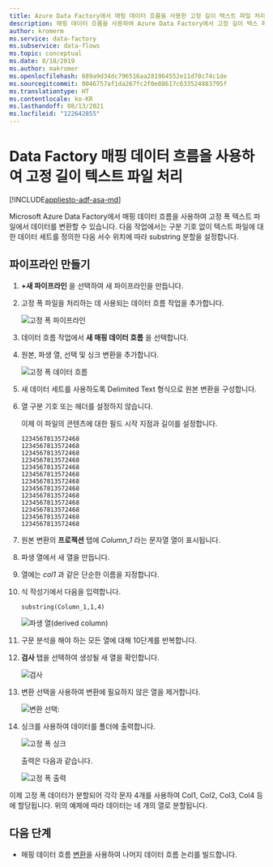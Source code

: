 ```yaml
---
title: Azure Data Factory에서 매핑 데이터 흐름을 사용한 고정 길이 텍스트 파일 처리
description: 매핑 데이터 흐름을 사용하여 Azure Data Factory에서 고정 길이 텍스 파일을 처리하는 방법에 대해 알아보기.
author: kromerm
ms.service: data-factory
ms.subservice: data-flows
ms.topic: conceptual
ms.date: 8/18/2019
ms.author: makromer
ms.openlocfilehash: 689a9d34dc796516aa281964552e11d70c74c1de
ms.sourcegitcommit: 0046757af1da267fc2f0e88617c633524883795f
ms.translationtype: HT
ms.contentlocale: ko-KR
ms.lasthandoff: 08/13/2021
ms.locfileid: "122642855"
---
```

# <a name="process-fixed-length-text-files-by-using-data-factory-mapping-data-flows"></a>Data Factory 매핑 데이터 흐름을 사용하여 고정 길이 텍스트 파일 처리

[!INCLUDE[appliesto-adf-asa-md](includes/appliesto-adf-asa-md.md)]

Microsoft Azure Data Factory에서 매핑 데이터 흐름을 사용하여 고정 폭 텍스트 파일에서 데이터를 변환할 수 있습니다. 다음 작업에서는 구분 기호 없이 텍스트 파일에 대한 데이터 세트를 정의한 다음 서수 위치에 따라 substring 분할을 설정합니다.

## <a name="create-a-pipeline"></a>파이프라인 만들기

1. **+새 파이프라인** 을 선택하여 새 파이프라인을 만듭니다.

2. 고정 폭 파일을 처리하는 데 사용되는 데이터 흐름 작업을 추가합니다.

    ![고정 폭 파이프라인](media/data-flow/fwpipe.png)

3. 데이터 흐름 작업에서 **새 매핑 데이터 흐름** 을 선택합니다.

4. 원본, 파생 열, 선택 및 싱크 변환을 추가합니다.

    ![고정 폭 데이터 흐름](media/data-flow/fw2.png)

5. 새 데이터 세트를 사용하도록 Delimited Text 형식으로 원본 변환을 구성합니다.

6. 열 구분 기호 또는 헤더를 설정하지 않습니다.

   이제 이 파일의 콘텐츠에 대한 필드 시작 지점과 길이를 설정합니다.

    ```
    1234567813572468
    1234567813572468
    1234567813572468
    1234567813572468
    1234567813572468
    1234567813572468
    1234567813572468
    1234567813572468
    1234567813572468
    1234567813572468
    1234567813572468
    1234567813572468
    1234567813572468
    ```

7. 원본 변환의 **프로젝션** 탭에 *Column_1* 라는 문자열 열이 표시됩니다.

8. 파생 열에서 새 열을 만듭니다.

9. 열에는 *col1* 과 같은 단순한 이름을 지정합니다.

10. 식 작성기에서 다음을 입력합니다.

    ```substring(Column_1,1,4)```

    ![파생 열(derived column)](media/data-flow/fwderivedcol1.png)

11. 구문 분석을 해야 하는 모든 열에 대해 10단계를 반복합니다.

12. **검사** 탭을 선택하여 생성될 새 열을 확인합니다.

    ![검사](media/data-flow/fwinspect.png)

13. 변환 선택을 사용하여 변환에 필요하지 않은 열을 제거합니다.

    ![변환 선택:](media/data-flow/fwselect.png)

14. 싱크를 사용하여 데이터를 폴더에 출력합니다.

    ![고정 폭 싱크](media/data-flow/fwsink.png)

    출력은 다음과 같습니다.

    ![고정 폭 출력](media/data-flow/fxdoutput.png)

  이제 고정 폭 데이터가 분할되어 각각 문자 4개를 사용하여 Col1, Col2, Col3, Col4 등에 할당됩니다. 위의 예제에 따라 데이터는 네 개의 열로 분할됩니다.

## <a name="next-steps"></a>다음 단계

* 매핑 데이터 흐름 [변환](concepts-data-flow-overview.md)을 사용하여 나머지 데이터 흐름 논리를 빌드합니다.
